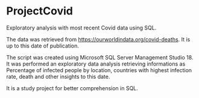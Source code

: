 # ProjectCovid
Exploratory analysis with most recent Covid data using SQL.

The data was retrieved from https://ourworldindata.org/covid-deaths.
It is up to this date of publication.

The script was created using Microsoft SQL Server Management Studio 18.
It was performed an exploratory data analysis retrieving informations as Percentage of infected people by location,
countries with highest infection rate, death and other insights to this date.

It is a study project for better comprehension in SQL.
